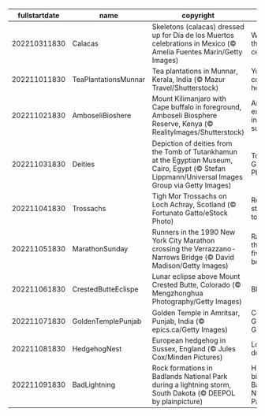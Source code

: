 |fullstartdate|name|copyright|title|image|
|--|--|--|--|--|
202210311830|Calacas|Skeletons (calacas) dressed up for Día de los Muertos celebrations in Mexico (© Amelia Fuentes Marin/Getty Images)|What are they celebrating?|![](/en-IN/2022/11/202210311830Calacas.jpg)|
202211011830|TeaPlantationsMunnar|Tea plantations in Munnar, Kerala, India (© Mazur Travel/Shutterstock)|Your TEA comes from here!|![](/en-IN/2022/11/202211011830TeaPlantationsMunnar.jpg)|
202211021830|AmboseliBioshere|Mount Kilimanjaro with Cape buffalo in foreground, Amboseli Biosphere Reserve, Kenya (© RealityImages/Shutterstock)|An experiment in sustainability|![](/en-IN/2022/11/202211021830AmboseliBioshere.jpg)|
202211031830|Deities|Depiction of deities from the Tomb of Tutankhamun at the Egyptian Museum, Cairo, Egypt (© Stefan Lippmann/Universal Images Group via Getty Images)|Tomb of the Golden Pharaoh|![](/en-IN/2022/11/202211031830Deities.jpg)|
202211041830|Trossachs|Tigh Mor Trossachs on Loch Achray, Scotland (© Fortunato Gatto/eStock Photo)|Reflecting its stylish past today|![](/en-IN/2022/11/202211041830Trossachs.jpg)|
202211051830|MarathonSunday|Runners in the 1990 New York City Marathon crossing the Verrazzano-Narrows Bridge (© David Madison/Getty Images)|Racing through the five boroughs|![](/en-IN/2022/11/202211051830MarathonSunday.jpg)|
202211061830|CrestedButteEclispe|Lunar eclipse above Mount Crested Butte, Colorado (© Mengzhonghua Photography/Getty Images)|Blood moon|![](/en-IN/2022/11/202211061830CrestedButteEclispe.jpg)|
202211071830|GoldenTemplePunjab|Golden Temple in Amritsar, Punjab, India (© epics.ca/Getty Images)|Celebrating Guru Nanak Gurpurab|![](/en-IN/2022/11/202211071830GoldenTemplePunjab.jpg)|
202211081830|HedgehogNest|European hedgehog in Sussex, England (© Jules Cox/Minden Pictures)|Look, but don’t touch|![](/en-IN/2022/11/202211081830HedgehogNest.jpg)|
202211091830|BadLightning|Rock formations in Badlands National Park during a lightning storm, South Dakota (© DEEPOL by plainpicture)|Happy birthday Badlands National Park|![](/en-IN/2022/11/202211091830BadLightning.jpg)|
